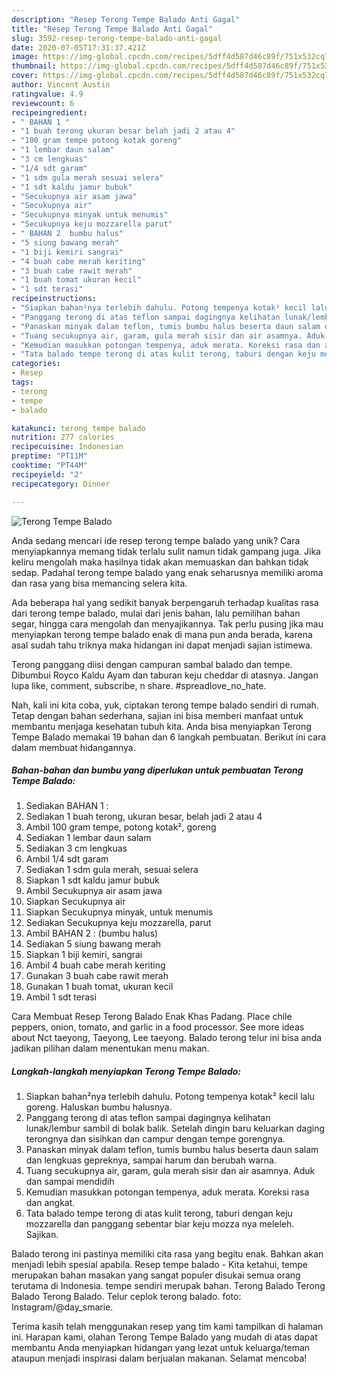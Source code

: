 ```yaml
---
description: "Resep Terong Tempe Balado Anti Gagal"
title: "Resep Terong Tempe Balado Anti Gagal"
slug: 3592-resep-terong-tempe-balado-anti-gagal
date: 2020-07-05T17:31:37.421Z
image: https://img-global.cpcdn.com/recipes/5dff4d587d46c89f/751x532cq70/terong-tempe-balado-foto-resep-utama.jpg
thumbnail: https://img-global.cpcdn.com/recipes/5dff4d587d46c89f/751x532cq70/terong-tempe-balado-foto-resep-utama.jpg
cover: https://img-global.cpcdn.com/recipes/5dff4d587d46c89f/751x532cq70/terong-tempe-balado-foto-resep-utama.jpg
author: Vincent Austin
ratingvalue: 4.9
reviewcount: 6
recipeingredient:
- " BAHAN 1 "
- "1 buah terong ukuran besar belah jadi 2 atau 4"
- "100 gram tempe potong kotak goreng"
- "1 lembar daun salam"
- "3 cm lengkuas"
- "1/4 sdt garam"
- "1 sdm gula merah sesuai selera"
- "1 sdt kaldu jamur bubuk"
- "Secukupnya air asam jawa"
- "Secukupnya air"
- "Secukupnya minyak untuk menumis"
- "Secukupnya keju mozzarella parut"
- " BAHAN 2  bumbu halus"
- "5 siung bawang merah"
- "1 biji kemiri sangrai"
- "4 buah cabe merah keriting"
- "3 buah cabe rawit merah"
- "1 buah tomat ukuran kecil"
- "1 sdt terasi"
recipeinstructions:
- "Siapkan bahan²nya terlebih dahulu. Potong tempenya kotak² kecil lalu goreng. Haluskan bumbu halusnya."
- "Panggang terong di atas teflon sampai dagingnya kelihatan lunak/lembur sambil di bolak balik. Setelah dingin baru keluarkan daging terongnya dan sisihkan dan campur dengan tempe gorengnya."
- "Panaskan minyak dalam teflon, tumis bumbu halus beserta daun salam dan lengkuas gepreknya, sampai harum dan berubah warna."
- "Tuang secukupnya air, garam, gula merah sisir dan air asamnya. Aduk dan sampai mendidih"
- "Kemudian masukkan potongan tempenya, aduk merata. Koreksi rasa dan angkat."
- "Tata balado tempe terong di atas kulit terong, taburi dengan keju mozzarella dan panggang sebentar biar keju mozza nya meleleh. Sajikan."
categories:
- Resep
tags:
- terong
- tempe
- balado

katakunci: terong tempe balado 
nutrition: 277 calories
recipecuisine: Indonesian
preptime: "PT11M"
cooktime: "PT44M"
recipeyield: "2"
recipecategory: Dinner

---
```



![Terong Tempe Balado](https://img-global.cpcdn.com/recipes/5dff4d587d46c89f/751x532cq70/terong-tempe-balado-foto-resep-utama.jpg)

Anda sedang mencari ide resep terong tempe balado yang unik? Cara menyiapkannya memang tidak terlalu sulit namun tidak gampang juga. Jika keliru mengolah maka hasilnya tidak akan memuaskan dan bahkan tidak sedap. Padahal terong tempe balado yang enak seharusnya memiliki aroma dan rasa yang bisa memancing selera kita.

Ada beberapa hal yang sedikit banyak berpengaruh terhadap kualitas rasa dari terong tempe balado, mulai dari jenis bahan, lalu pemilihan bahan segar, hingga cara mengolah dan menyajikannya. Tak perlu pusing jika mau menyiapkan terong tempe balado enak di mana pun anda berada, karena asal sudah tahu triknya maka hidangan ini dapat menjadi sajian istimewa.

Terong panggang diisi dengan campuran sambal balado dan tempe. Dibumbui Royco Kaldu Ayam dan taburan keju cheddar di atasnya. Jangan lupa like, comment, subscribe, n share. #spreadlove_no_hate.


Nah, kali ini kita coba, yuk, ciptakan terong tempe balado sendiri di rumah. Tetap dengan bahan sederhana, sajian ini bisa memberi manfaat untuk membantu menjaga kesehatan tubuh kita. Anda bisa menyiapkan Terong Tempe Balado memakai 19 bahan dan 6 langkah pembuatan. Berikut ini cara dalam membuat hidangannya.

<!--inarticleads1-->

##### Bahan-bahan dan bumbu yang diperlukan untuk pembuatan Terong Tempe Balado:

1. Sediakan  BAHAN 1 :
1. Sediakan 1 buah terong, ukuran besar, belah jadi 2 atau 4
1. Ambil 100 gram tempe, potong kotak², goreng
1. Sediakan 1 lembar daun salam
1. Sediakan 3 cm lengkuas
1. Ambil 1/4 sdt garam
1. Sediakan 1 sdm gula merah, sesuai selera
1. Siapkan 1 sdt kaldu jamur bubuk
1. Ambil Secukupnya air asam jawa
1. Siapkan Secukupnya air
1. Siapkan Secukupnya minyak, untuk menumis
1. Sediakan Secukupnya keju mozzarella, parut
1. Ambil  BAHAN 2 : (bumbu halus)
1. Sediakan 5 siung bawang merah
1. Siapkan 1 biji kemiri, sangrai
1. Ambil 4 buah cabe merah keriting
1. Gunakan 3 buah cabe rawit merah
1. Gunakan 1 buah tomat, ukuran kecil
1. Ambil 1 sdt terasi


Cara Membuat Resep Terong Balado Enak Khas Padang. Place chile peppers, onion, tomato, and garlic in a food processor. See more ideas about Nct taeyong, Taeyong, Lee taeyong. Balado terong telur ini bisa anda jadikan pilihan dalam menentukan menu makan. 

<!--inarticleads2-->

##### Langkah-langkah menyiapkan Terong Tempe Balado:

1. Siapkan bahan²nya terlebih dahulu. Potong tempenya kotak² kecil lalu goreng. Haluskan bumbu halusnya.
1. Panggang terong di atas teflon sampai dagingnya kelihatan lunak/lembur sambil di bolak balik. Setelah dingin baru keluarkan daging terongnya dan sisihkan dan campur dengan tempe gorengnya.
1. Panaskan minyak dalam teflon, tumis bumbu halus beserta daun salam dan lengkuas gepreknya, sampai harum dan berubah warna.
1. Tuang secukupnya air, garam, gula merah sisir dan air asamnya. Aduk dan sampai mendidih
1. Kemudian masukkan potongan tempenya, aduk merata. Koreksi rasa dan angkat.
1. Tata balado tempe terong di atas kulit terong, taburi dengan keju mozzarella dan panggang sebentar biar keju mozza nya meleleh. Sajikan.


Balado terong ini pastinya memiliki cita rasa yang begitu enak. Bahkan akan menjadi lebih spesial apabila. Resep tempe balado - Kita ketahui, tempe merupakan bahan masakan yang sangat populer disukai semua orang terutama di Indonesia. tempe sendiri merupak bahan. Terong Balado Terong Balado Terong Balado. Telur ceplok terong balado. foto: Instagram/@day_smarie. 

Terima kasih telah menggunakan resep yang tim kami tampilkan di halaman ini. Harapan kami, olahan Terong Tempe Balado yang mudah di atas dapat membantu Anda menyiapkan hidangan yang lezat untuk keluarga/teman ataupun menjadi inspirasi dalam berjualan makanan. Selamat mencoba!
